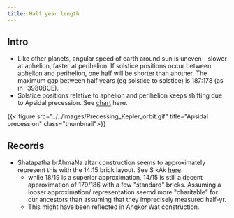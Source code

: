 ```yaml
---
title: Half year length
---
```


## Intro
- Like other planets, angular speed of earth around sun is uneven - slower at aphelion, faster at perihelion. If solstice positions occur between aphelion and perihelion, one half will be shorter than another. The maximum gap between half years (eg solstice to solstice) is 187:178 (as in -3980BCE).
- Solstice positions relative to aphelion and perihelion keeps shifting due to Apsidal precession. See [chart](https://docs.google.com/spreadsheets/d/e/2PACX-1vT_bsnxAJV4r18m6LP6rx8_JY7szc13CYB5Z-_9r39akNtERroUcfpI-kTSAbtLKrCQ3ePi3aaj1ILc/pubhtml) here.

{{< figure src="../../images/Precessing_Kepler_orbit.gif" title="Apsidal precession" class="thumbnail">}}

## Records
- Shatapatha brAhmaNa altar construction seems to approximately represent this with the 14:15 brick layout. See S kAk [here](../../history/solar_orbit_brAhmaNas_subhASh_kAk/). 
  - while 18/19 is a superior approximation, 14/15 is still a decent approximation of  179/186 with a few "standard" bricks. Assuming a looser approximation/ representation seemd more "charitable" for our ancestors than assuming that they imprecisely measured half-yr.
  - This  might have been reflected in Angkor Wat construction.
